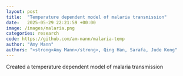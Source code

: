 ```yaml
---
layout: post
title:  "Temperature dependent model of malaria transmission"
date:   2025-05-29 22:21:59 +00:00
image: /images/malaria.png
categories: research
code: https://github.com/am-mann/malaria-temp
author: "Amy Mann"
authors: "<strong>Amy Mann</strong>, Qing Han, Sarafa, Jude Kong"
---
```


Created a temperature dependent model of malaria transmission